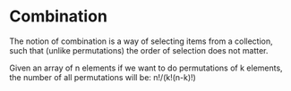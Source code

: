 # Combination

The notion of combination is a way of selecting items from a collection, such that (unlike permutations) the order of selection does not matter.

Given an array of n elements if we want to do permutations of k elements, the number of all permutations will be: n!/(k!(n-k)!)
